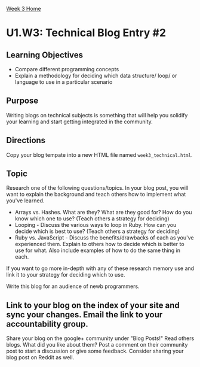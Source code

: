 [Week 3 Home](./)

# U1.W3: Technical Blog Entry #2

## Learning Objectives
- Compare different programming concepts
- Explain a methodology for deciding which data structure/ loop/ or language to use in a particular scenario

## Purpose
Writing blogs on technical subjects is something that will help you solidify your learning and start getting integrated in the community. 

## Directions
Copy your blog tempate into a new HTML file named `week3_technical.html`. 

## Topic
Research one of the following questions/topics. In your blog post, you will want to explain the background and teach others how to implement what you've learned. 

- Arrays vs. Hashes. What are they? What are they good for? How do you know which one to use? (Teach others a strategy for deciding)
- Looping - Discuss the various ways to loop in Ruby. How can you decide which is best to use? (Teach others a strategy for deciding)
- Ruby vs. JavaScript - Discuss the benefits/drawbacks of each as you've experienced them. Explain to others how to decide which is better to use for what. 
  Also include examples of how to do the same thing in each. 

If you want to go more in-depth with any of these research memory use and link it to your strategy for deciding which to use. 

Write this blog for an audience of newb programmers.

## Link to your blog on the index of your site and sync your changes. Email the link to your accountability group.
Share your blog on the google+ community under "Blog Posts!" Read others blogs. What did you like about them? 
Post a comment on their community post to start a discussion or give some feedback.  Consider sharing your blog post on Reddit as well.

